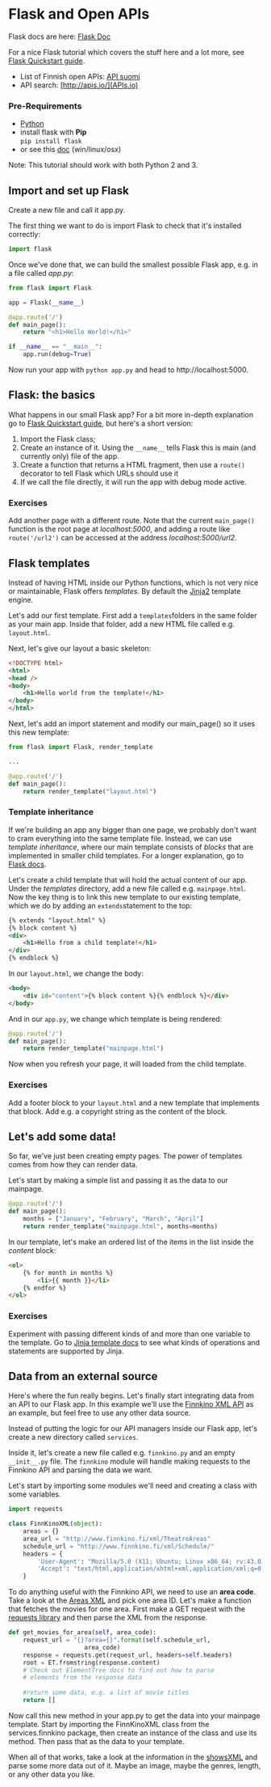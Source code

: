 # Flask and Open APIs

Flask docs are here: [Flask Doc](http://flask.pocoo.org/)

For a nice Flask tutorial which covers the stuff here and a lot more, see [Flask Quickstart guide](http://flask.pocoo.org/docs/0.10/quickstart/#quickstart).

* List of Finnish open APIs: 
[API suomi](http://apisuomi.fi/rajapinnat-kompaktisti/) 
* API search: [http://apis.io/](APIs.io) 

### Pre-Requirements
* [Python](https://github.com/HkiPythonWorkshops/Workshops)
* install flask with **Pip**  
```pip install flask```
* or see this [doc](http://webprojects.eecs.qmul.ac.uk/fa303/pgs/install.html) (win/linux/osx)

Note: This tutorial should work with both Python 2 and 3. 

## Import and set up Flask

Create a new file and call it app.py. 

The first thing we want to do is import Flask to check that it's installed correctly:
```python
import flask
```

Once we've done that, we can build the smallest possible Flask app, e.g. in a file called _app.py_: 

```python
from flask import Flask

app = Flask(__name__)

@app.route('/')
def main_page():
    return "<h1>Hello World!</h1>"

if __name__ == "__main__":
    app.run(debug=True)
```

Now run your app with ``python app.py`` and head to http://localhost:5000.

## Flask: the basics

What happens in our small Flask app? For a bit more in-depth explanation go to [Flask Quickstart guide](http://flask.pocoo.org/docs/0.10/quickstart/#quickstart), but here's a short version: 

1. Import the Flask class; 
2. Create an instance of it. Using the ``__name__`` tells Flask this is main (and currently only) file of the app. 
3. Create a function that returns a HTML fragment, then use a ``route()`` decorator to tell Flask which URLs should use it
4. If we call the file directly, it will run the app with debug mode active.

### Exercises

Add another page with a different route. Note that the current ``main_page()`` function is the root page at *localhost:5000*, and adding a route like ``route('/url2')`` can be accessed at the address *localhost:5000/url2*.

## Flask templates

Instead of having HTML inside our Python functions, which is not very nice or maintainable, Flask offers *templates*. By default the [Jinja2](http://jinja.pocoo.org/) template engine. 

Let's add our first template. First add a ``templates``folders in the same folder as your main app. Inside that folder, add a new HTML file called e.g. ``layout.html``.

Next, let's give our layout a basic skeleton: 

```html
<!DOCTYPE html>
<html>
<head />
<body>
	<h1>Hello world from the template!</h1>
</body>
</html>
```

Next, let's add an import statement and modify our main_page() so it uses this new template: 

```python
from flask import Flask, render_template

...

@app.route('/')
def main_page():
    return render_template("layout.html")
```

### Template inheritance

If we're building an app any bigger than one page, we probably don't want to cram everything into the same template file. Instead, we can use *template inheritance*, where our main template consists of *blocks* that are implemented in smaller child templates. For a longer explanation, go to [Flask docs](http://flask.pocoo.org/docs/0.10/patterns/templateinheritance/). 

Let's create a child template that will hold the actual content of our app. Under the *templates* directory, add a new file called e.g. ``mainpage.html``. Now the key thing is to link this new template to our existing template, which we do by adding an ``extends``statement to the top: 

```html
{% extends "layout.html" %}
{% block content %}
<div>
	<h1>Hello from a child template!</h1>
</div>
{% endblock %}
```

In our ``layout.html``, we change the body: 

```html
<body>
	<div id="content">{% block content %}{% endblock %}</div>
</body>
```

And in our ``app.py``, we change which template is being rendered: 

```python
@app.route('/')
def main_page():
    return render_template("mainpage.html")
```
Now when you refresh your page, it will loaded from the child template. 

### Exercises

Add a footer block to your ``layout.html`` and a new template that implements that block. Add e.g. a copyright string as the content of the block. 

## Let's add some data! 

So far, we've just been creating empty pages. The power of templates comes from how they can render data.

Let's start by making a simple list and passing it as the data to our mainpage. 

```python
@app.route('/')
def main_page():
    months = ["January", "February", "March", "April"]
    return render_template("mainpage.html", months=months)
```

In our template, let's make an ordered list of the items in the list inside the *content* block:

```html
<ol>
	{% for month in months %}
		<li>{{ month }}</li>
	{% endfor %}
</ol>
``` 

### Exercises

Experiment with passing different kinds of and more than one variable to the template. Go to  [Jinja template docs](http://jinja.pocoo.org/docs/dev/templates/) to see what kinds of operations and statements are supported by Jinja. 

## Data from an external source

Here's where the fun really begins. Let's finally start integrating data from an API to our Flask app. In this example we'll use the [Finnkino XML API](http://www.finnkino.fi/XML) as an example, but feel free to use any other data source. 

Instead of putting the logic for our API managers inside our Flask app, let's create a new directory called ``services``.

Inside it, let's create a new file called e.g. ``finnkino.py`` and an empty ``__init__.py`` file. The `finnkino` module will handle making requests to the Finnkino API and parsing the data we want. 

Let's start by importing some modules we'll need and creating a class with some variables. 

```python
import requests

class FinnKinoXML(object):
    areas = {}
    area_url = "http://www.finnkino.fi/xml/TheatreAreas"
    schedule_url = "http://www.finnkino.fi/xml/Schedule/"
    headers = {
        'User-Agent': "Mozilla/5.0 (X11; Ubuntu; Linux x86_64; rv:43.0) Gecko/20100101 Firefox/43.0",
        'Accept': "text/html,application/xhtml+xml,application/xml;q=0.9,*/*;q=0.8"
    }
```
To do anything useful with the Finnkino API, we need to use an **area code**. Take a look at the [Areas XML](http://www.finnkino.fi/xml/TheatreAreas) and pick one area ID. Let's make a function that fetches the movies for one area. First make a GET request with the [requests library](http://docs.python-requests.org/en/latest/user/quickstart/) and then parse the XML from the response. 

```python
def get_movies_for_area(self, area_code):
    request_url = "{}?area={}".format(self.schedule_url, 
    			     area_code)
    response = requests.get(request_url, headers=self.headers)
    root = ET.fromstring(response.content)
    # Check out ElementTree docs to find out how to parse 
    # elements from the response data
    
    #return some data, e.g. a list of movie titles
    return []
```

Now call this new method in your app.py to get the data into your mainpage template. Start by importing the FinnKinoXML class from the services.finnkino package, then create an instance of the class and use its method. Then pass that as the data to your template.


When all of that works, take a look at the information in the [showsXML](http://www.finnkino.fi/xml/Schedule/?area=1038) and parse some more data out of it. Maybe an image, maybe the genres,  length, or any other data you like. 

 